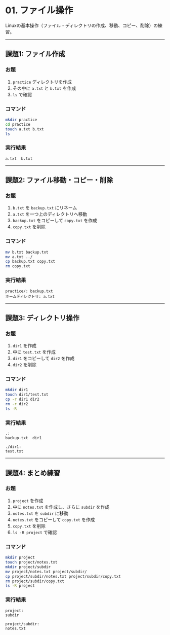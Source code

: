 # 01. ファイル操作

Linuxの基本操作（ファイル・ディレクトリの作成、移動、コピー、削除）の練習。

---

## 課題1: ファイル作成
### お題
1. `practice` ディレクトリを作成  
2. その中に `a.txt` と `b.txt` を作成  
3. `ls` で確認  

### コマンド
```bash
mkdir practice
cd practice
touch a.txt b.txt
ls
```

### 実行結果
```
a.txt  b.txt
```

---

## 課題2: ファイル移動・コピー・削除
### お題
1. `b.txt` を `backup.txt` にリネーム  
2. `a.txt` を一つ上のディレクトリへ移動  
3. `backup.txt` をコピーして `copy.txt` を作成  
4. `copy.txt` を削除  

### コマンド
```bash
mv b.txt backup.txt
mv a.txt ../
cp backup.txt copy.txt
rm copy.txt
```

### 実行結果
```
practice/: backup.txt
ホームディレクトリ: a.txt
```

---

## 課題3: ディレクトリ操作
### お題
1. `dir1` を作成  
2. 中に `test.txt` を作成  
3. `dir1` をコピーして `dir2` を作成  
4. `dir2` を削除  

### コマンド
```bash
mkdir dir1
touch dir1/test.txt
cp -r dir1 dir2
rm -r dir2
ls -R
```

### 実行結果
```
.:
backup.txt  dir1

./dir1:
test.txt
```

---

## 課題4: まとめ練習
### お題
1. `project` を作成  
2. 中に `notes.txt` を作成し、さらに `subdir` を作成  
3. `notes.txt` を `subdir` に移動  
4. `notes.txt` をコピーして `copy.txt` を作成  
5. `copy.txt` を削除  
6. `ls -R project` で確認  

### コマンド
```bash
mkdir project
touch project/notes.txt
mkdir project/subdir
mv project/notes.txt project/subdir/
cp project/subdir/notes.txt project/subdir/copy.txt
rm project/subdir/copy.txt
ls -R project
```

### 実行結果
```
project:
subdir

project/subdir:
notes.txt
```
